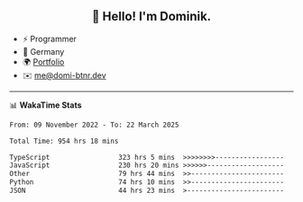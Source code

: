 <h2 align="center">👋 Hello! I'm Dominik.</h2>

- ⚡ Programmer
- 📍 Germany
- 🌍 [Portfolio](https://domi-btnr.dev)
- ✉️ [me@domi-btnr.dev](mailto://me@domi-btnr.dev)

---
📊 **WakaTime Stats**
<!--START_SECTION:waka-->

```txt
From: 09 November 2022 - To: 22 March 2025

Total Time: 954 hrs 18 mins

TypeScript                 323 hrs 5 mins  >>>>>>>>-----------------   33.86 %
JavaScript                 230 hrs 20 mins >>>>>>-------------------   24.14 %
Other                      79 hrs 44 mins  >>-----------------------   08.36 %
Python                     74 hrs 10 mins  >>-----------------------   07.77 %
JSON                       44 hrs 23 mins  >------------------------   04.65 %
```

<!--END_SECTION:waka-->

